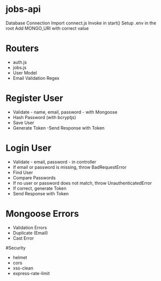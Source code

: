 # jobs-api

Database Connection
Import connect.js
Invoke in start()
Setup .env in the root
Add MONGO_URI with correct value

# Routers
- auth.js
- jobs.js
- User Model
- Email Validation Regex

# Register User
- Validate - name, email, password - with Mongoose
- Hash Password (with bcryptjs)
- Save User
- Generate Token
-Send Response with Token

# Login User
- Validate - email, password - in controller
- If email or password is missing, throw BadRequestError
- Find User
- Compare Passwords
- If no user or password does not match, throw UnauthenticatedError
- If correct, generate Token
- Send Response with Token

# Mongoose Errors
- Validation Errors
- Duplicate (Email)
- Cast Error

#Security
- helmet
- cors
- xss-clean
- express-rate-limit
